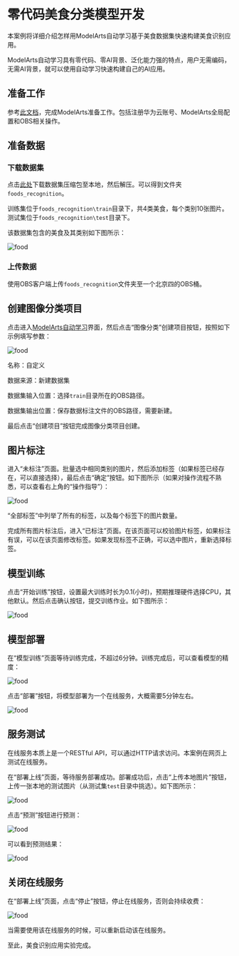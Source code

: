 

# 零代码美食分类模型开发

本案例将详细介绍怎样用ModelArts自动学习基于美食数据集快速构建美食识别应用。

ModelArts自动学习具有零代码、零AI背景、泛化能力强的特点，用户无需编码，无需AI背景，就可以使用自动学习快速构建自己的AI应用。

## 准备工作

参考[此文档](https://github.com/huaweicloud/ModelArts-Lab/tree/master/docs/ModelArts准备工作)，完成ModelArts准备工作。包括注册华为云账号、ModelArts全局配置和OBS相关操作。

## 准备数据

### 下载数据集

点击[此处](https://modelarts-labs.obs.cn-north-1.myhuaweicloud.com/ExeML/ExeML_Foods_Recognition/foods_recognition.tar.gz)下载数据集压缩包至本地，然后解压。可以得到文件夹`foods_recognition`。

训练集位于`foods_recognition\train`目录下，共4类美食，每个类别10张图片。测试集位于`foods_recognition\test`目录下。

该数据集包含的美食及其类别如下图所示：

![food](./img/labels.jpg)

### 上传数据

使用OBS客户端上传`foods_recognition`文件夹至一个北京四的OBS桶。

## 创建图像分类项目

点击进入[ModelArts自动学习](https://console.huaweicloud.com/modelarts/?region=cn-north-4#/exeml)界面，然后点击“图像分类”创建项目按钮，按照如下示例填写参数：

![food](./img/创建项目.png)

名称：自定义

数据来源：新建数据集

数据集输入位置：选择`train`目录所在的OBS路径。

数据集输出位置：保存数据标注文件的OBS路径，需要新建。

最后点击“创建项目”按钮完成图像分类项目创建。

## 图片标注

进入“未标注”页面。批量选中相同类别的图片，然后添加标签（如果标签已经存在，可以直接选择），最后点击“确定”按钮。如下图所示（如果对操作流程不熟悉，可以查看右上角的“操作指导”）：

![food](./img/选择标签.jpg)

“全部标签”中列举了所有的标签，以及每个标签下的图片数量。

完成所有图片标注后，进入“已标注”页面。在该页面可以校验图片标签，如果标注有误，可以在该页面修改标签。如果发现标签不正确，可以选中图片，重新选择标签。

## 模型训练

点击“开始训练”按钮，设置最大训练时长为0.1(小时)，预期推理硬件选择CPU，其他默认。然后点击确认按钮，提交训练作业。如下图所示：

![food](./img/开始训练.png)

## 模型部署

在“模型训练”页面等待训练完成，不超过6分钟。训练完成后，可以查看模型的精度：

![food](./img/训练完成.png)

点击“部署”按钮，将模型部署为一个在线服务，大概需要5分钟左右。

![food](./img/部署.png)

## 服务测试

在线服务本质上是一个RESTful API，可以通过HTTP请求访问。本案例在网页上测试在线服务。

在“部署上线”页面，等待服务部署成功。部署成功后，点击“上传本地图片”按钮，上传一张本地的测试图片（从测试集`test`目录中挑选）。如下图所示：

![food](./img/上传本地图片.png)

点击“预测”按钮进行预测：

![food](./img/测试.jpg)

可以看到预测结果：

![food](./img/预测结果.jpg)

## 关闭在线服务

在“部署上线”页面，点击“停止”按钮，停止在线服务，否则会持续收费：

![food](./img/停止服务.png)

当需要使用该在线服务的时候，可以重新启动该在线服务。

至此，美食识别应用实验完成。

